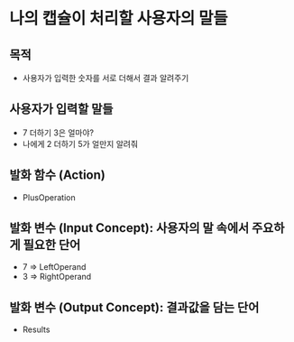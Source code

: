 # 나의 캡슐이 처리할 사용자의 말들

## 목적
- 사용자가 입력한 숫자를 서로 더해서 결과 알려주기

## 사용자가 입력할 말들
- 7 더하기 3은 얼마야?
- 나에게 2 더하기 5가 얼만지 알려줘

## 발화 함수 (Action)
- PlusOperation

## 발화 변수 (Input Concept): 사용자의 말 속에서 주요하게 필요한 단어
- 7 => LeftOperand
- 3 => RightOperand

## 발화 변수 (Output Concept): 결과값을 담는 단어
- Results